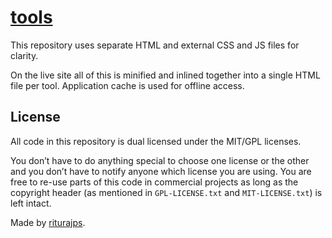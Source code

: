 # [tools](/)

This repository uses separate HTML and external CSS and JS files for clarity.

On the live site all of this is minified and inlined together into a single HTML file per tool. Application cache is used for offline access.

## License

All code in this repository is dual licensed under the MIT/GPL licenses.

You don’t have to do anything special to choose one license or the other and you don’t have to notify anyone which license you are using. You are free to re-use parts of this code in commercial projects as long as the copyright header (as mentioned in `GPL-LICENSE.txt` and `MIT-LICENSE.txt`) is left intact.

Made by [riturajps](https://www.gitforge.in).
